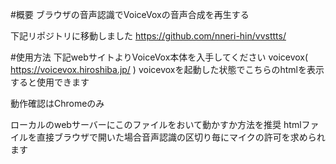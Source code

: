 #概要
ブラウザの音声認識でVoiceVoxの音声合成を再生する

下記リポジトリに移動しました
https://github.com/nneri-hin/vvsttts/

#使用方法
下記webサイトよりVoiceVox本体を入手してください
voicevox( https://voicevox.hiroshiba.jp/ )
voicevoxを起動した状態でこちらのhtmlを表示すると使用できます

動作確認はChromeのみ


ローカルのwebサーバーにこのファイルをおいて動かすか方法を推奨
htmlファイルを直接ブラウザで開いた場合音声認識の区切り毎にマイクの許可を求められます




